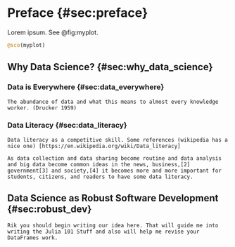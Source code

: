 # Preface {#sec:preface}

Lorem ipsum.
See @fig:myplot.

```jl
@sco(myplot)
```

## Why Data Science? {#sec:why_data_science}

### Data is Everywhere {#sec:data_everywhere}

```{=comment}
The abundance of data and what this means to almost every knowledge worker. (Drucker 1959)
```

### Data Literacy {#sec:data_literacy}

```{=comment}
Data literacy as a competitive skill. Some references (wikipedia has a nice one) [https://en.wikipedia.org/wiki/Data_literacy]

As data collection and data sharing become routine and data analysis and big data become common ideas in the news, business,[2] government[3] and society,[4] it becomes more and more important for students, citizens, and readers to have some data literacy.
```

## Data Science as Robust Software Development {#sec:robust_dev}

```{=comment}
Rik you should begin writing our idea here. That will guide me into writing the Julia 101 Stuff and also will help me revise your DataFrames work.
```
